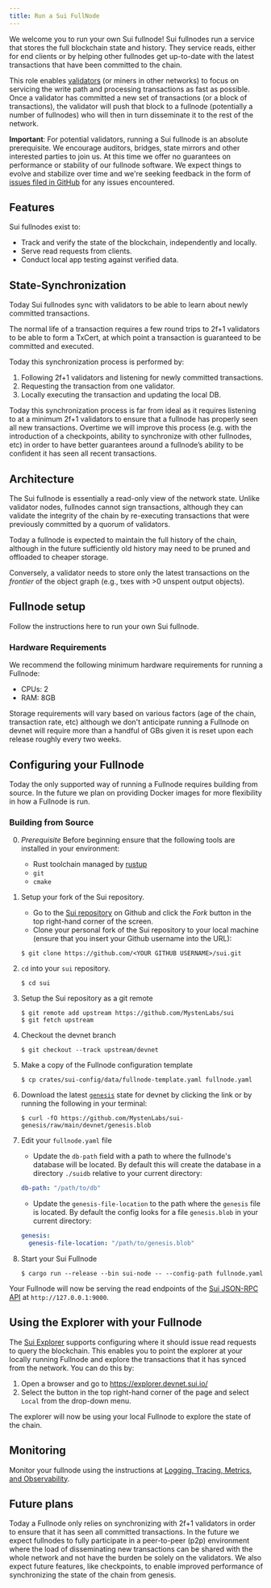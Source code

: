 ```yaml
---
title: Run a Sui FullNode
---
```


We welcome you to run your own Sui fullnode! Sui fullnodes run a service that
stores the full blockchain state and history. They service reads, either for
end clients or by helping other fullnodes get up-to-date with the latest
transactions that have been committed to the chain.

This role enables
[validators](https://docs.sui.io/learn/architecture/validators) (or miners in
other networks) to focus on servicing the write path and processing
transactions as fast as possible. Once a validator has committed a new set of
transactions (or a block of transactions), the validator will push that block
to a fullnode (potentially a number of fullnodes) who will then in turn
disseminate it to the rest of the network.

**Important**: For potential validators, running a Sui fullnode is an absolute
prerequisite. We encourage auditors, bridges, state mirrors and other
interested parties to join us. At this time we offer no guarantees on performance or
stability of our fullnode software. We expect things to evolve and stabilize
over time and we're seeking feedback in the form of [issues filed in
GitHub](https://github.com/MystenLabs/sui/issues/new/choose) for any issues
encountered.

## Features

Sui fullnodes exist to:

* Track and verify the state of the blockchain, independently and locally.
* Serve read requests from clients.
* Conduct local app testing against verified data.

## State-Synchronization

Today Sui fullnodes sync with validators to be able to learn about newly committed transactions.

The normal life of a transaction requires a few round trips to 2f+1 validators
to be able to form a TxCert, at which point a transaction is guaranteed to be
committed and executed.

Today this synchronization process is performed by:

1. Following 2f+1 validators and listening for newly committed transactions.
2. Requesting the transaction from one validator.
3. Locally executing the transaction and updating the local DB.

Today this synchronization process is far from ideal as it requires listening
to at a minimum 2f+1 validators to ensure that a fullnode has properly seen all
new transactions. Overtime we will improve this process (e.g. with the
introduction of a checkpoints, ability to synchronize with other fullnodes,
etc) in order to have better guarantees around a fullnode’s ability to be
confident it has seen all recent transactions.

## Architecture

The Sui fullnode is essentially a read-only view of the network state. Unlike
validator nodes, fullnodes cannot sign transactions, although they can validate
the integrity of the chain by re-executing transactions that were previously
committed by a quorum of validators.

Today a fullnode is expected to maintain the full history of the chain,
although in the future sufficiently old history may need to be pruned and
offloaded to cheaper storage.

Conversely, a validator needs to store only the latest transactions on the
*frontier* of the object graph (e.g., txes with >0 unspent output objects).

## Fullnode setup

Follow the instructions here to run your own Sui fullnode.

### Hardware Requirements

We recommend the following minimum hardware requirements for running a Fullnode:

* CPUs: 2
* RAM: 8GB

Storage requirements will vary based on various factors (age of the chain,
transaction rate, etc) although we don't anticipate running a Fullnode on
devnet will require more than a handful of GBs given it is reset upon each
release roughly every two weeks.

## Configuring your Fullnode

Today the only supported way of running a Fullnode requires building from
source. In the future we plan on providing Docker images for more flexibility
in how a Fullnode is run.

### Building from Source

0. *Prerequisite* Before beginning ensure that the following tools are
   installed in your environment:
    - Rust toolchain managed by [rustup](https://rustup.rs/)
    - `git`
    - `cmake`

1. Setup your fork of the Sui repository.
    - Go to the [Sui repository](https://github.com/MystenLabs/sui) on Github
      and click the *Fork* button in the top right-hand corner of the screen.
    - Clone your personal fork of the Sui repository to your local machine
      (ensure that you insert your Github username into the URL):
    ```
    $ git clone https://github.com/<YOUR GITHUB USERNAME>/sui.git
    ```
2. `cd` into your `sui` repository.
    ```
    $ cd sui
    ```
3. Setup the Sui repository as a git remote
    ```
    $ git remote add upstream https://github.com/MystenLabs/sui
    $ git fetch upstream
    ```
4. Checkout the devnet branch
    ```
    $ git checkout --track upstream/devnet
    ```
5. Make a copy of the Fullnode configuration template
   ```
   $ cp crates/sui-config/data/fullnode-template.yaml fullnode.yaml
   ```
6. Download the latest
   [`genesis`](https://github.com/MystenLabs/sui-genesis/raw/main/devnet/genesis.blob)
   state for devnet by clicking the link or by running the following in your
   terminal:
    ```
    $ curl -fO https://github.com/MystenLabs/sui-genesis/raw/main/devnet/genesis.blob
    ```
7. Edit your `fullnode.yaml` file
    - Update the `db-path` field with a path to where the fullnode's database
      will be located. By default this will create the database in a directory
      `./suidb` relative to your current directory:
    ```yaml
    db-path: "/path/to/db"
    ```
    - Update the `genesis-file-location` to the path where the `genesis` file
      is located. By default the config looks for a file `genesis.blob` in your
      current directory:
    ```yaml
    genesis:
      genesis-file-location: "/path/to/genesis.blob"
    ```
8. Start your Sui Fullnode
    ```
    $ cargo run --release --bin sui-node -- --config-path fullnode.yaml
    ```

Your Fullnode will now be serving the read endpoints of the [Sui JSON-RPC
API](https://docs.sui.io/build/json-rpc#sui-json-rpc-api) at
`http://127.0.0.1:9000`.

## Using the Explorer with your Fullnode

The [Sui Explorer](https://explorer.devnet.sui.io/) supports configuring where
it should issue read requests to query the blockchain. This enables you to
point the explorer at your locally running Fullnode and explore the
transactions that it has synced from the network. You can do this by:

1. Open a browser and go to https://explorer.devnet.sui.io/
2. Select the button in the top right-hand corner of the page and select
   `Local` from the drop-down menu.

The explorer will now be using your local Fullnode to explore the state of the chain.

## Monitoring

Monitor your fullnode using the instructions at [Logging, Tracing, Metrics, and
Observability](https://docs.sui.io/contribute/observability).

## Future plans

Today a Fullnode only relies on synchronizing with 2f+1 validators in order to
ensure that it has seen all committed transactions. In the future we expect
fullnodes to fully participate in a peer-to-peer (p2p) environment where the
load of disseminating new transactions can be shared with the whole network and
not have the burden be solely on the validators. We also expect future
features, like checkpoints, to enable improved performance of synchronizing the
state of the chain from genesis. 
